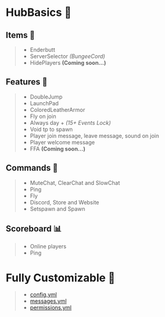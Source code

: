 # HubBasics 🔮
## **Items** 🏹
> * Enderbutt
> * ServerSelector *(BungeeCord)*
> * HidePlayers **(Coming soon...)**

## **Features** 🤖
> * DoubleJump
> * LaunchPad
> * ColoredLeatherArmor
> * Fly on join
> * Always day + *(15+ Events Lock)*
> * Void tp to spawn
> * Player join message, leave message, sound on join 
> * Player welcome message
> * FFA  **(Coming soon...)**

## **Commands** 👾
> * MuteChat, ClearChat and SlowChat
> * Ping
> * Fly
> * Discord, Store and Website
> * Setspawn and Spawn

## **Scoreboard** 📊
> * Online players
> * Ping

# Fully Customizable 📖
> * [config.yml](https://pastebin.com/g6CNDSaX)
> * [messages.yml](https://pastebin.com/syf3H1Pc)
> * [permissions.yml](https://pastebin.com/syf3H1Pc)
